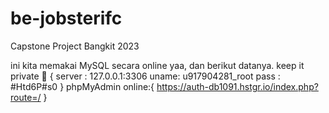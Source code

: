 # be-jobsterifc
 Capstone Project Bangkit 2023

ini kita memakai MySQL secara online yaa, dan berikut datanya. 
 keep it private 🤫 {
  server : 127.0.0.1:3306
  uname: u917904281_root
  pass : #Htd6P#s0
 }
 phpMyAdmin online:{
  https://auth-db1091.hstgr.io/index.php?route=/
 } 
    
